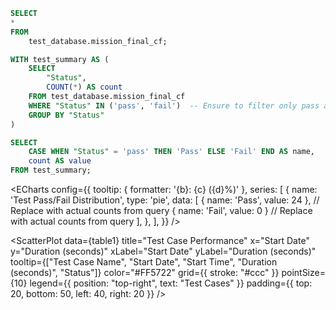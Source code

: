 ```sql table1
SELECT
*
FROM
    test_database.mission_final_cf;
```

```sql table2
WITH test_summary AS (
    SELECT
        "Status",
        COUNT(*) AS count
    FROM test_database.mission_final_cf
    WHERE "Status" IN ('pass', 'fail')  -- Ensure to filter only pass and fail statuses
    GROUP BY "Status"
)

SELECT
    CASE WHEN "Status" = 'pass' THEN 'Pass' ELSE 'Fail' END AS name,
    count AS value
FROM test_summary;
```

<ECharts
    config={{
        tooltip: {
            formatter: '{b}: {c} ({d}%)'
        },
        series: [
            {
                name: 'Test Pass/Fail Distribution',
                type: 'pie',
                data: [
                    { name: 'Pass', value: 24 },  // Replace with actual counts from query
                    { name: 'Fail', value: 0 }   // Replace with actual counts from query
                ],
            },
        ],
    }}
/>

<LineChart 
    data={table1}  
    x="Test Case Name" 
    y="Duration (seconds)"
    seriesField="Status"  
    yAxisTitle="Duration (seconds)"  
    xAxisTitle="Test Case Name" 
/>
<ScatterPlot
    data={table1} 
    title="Test Case Performance"
    x="Start Date"
    y="Duration (seconds)"
    xLabel="Start Date"
    yLabel="Duration (seconds)"
    tooltip={["Test Case Name", "Start Date", "Start Time", "Duration (seconds)", "Status"]}
    color="#FF5722"
    grid={{ stroke: "#ccc" }}
    pointSize={10}
    legend={{ position: "top-right", text: "Test Cases" }}
    padding={{ top: 20, bottom: 50, left: 40, right: 20 }}
/>

